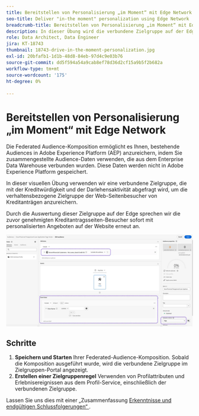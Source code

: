 ```yaml
---
title: Bereitstellen von Personalisierung „im Moment“ mit Edge Network
seo-title: Deliver "in-the moment" personalization using Edge Network | Engage with Audiences from your Data Warehouse using Federated Audience Composition
breadcrumb-title: Bereitstellen von Personalisierung „im Moment“ mit Edge Network
description: In dieser Übung wird die verbundene Zielgruppe auf der Edge für das sofortige Retargeting „im Moment“ ausgewertet.
role: Data Architect, Data Engineer
jira: KT-18743
thumbnail: 18743-drive-in-the-moment-personalization.jpg
exl-id: 20bfafb1-1d1b-48d8-84eb-97d4c9e03b76
source-git-commit: dd5f594a54a9cab8ef78d36d2cf15a9b5f2b682a
workflow-type: tm+mt
source-wordcount: '175'
ht-degree: 0%

---
```


# Bereitstellen von Personalisierung „im Moment“ mit Edge Network

Die Federated Audience-Komposition ermöglicht es Ihnen, bestehende Audiences in Adobe Experience Platform (AEP) anzureichern, indem Sie zusammengestellte Audience-Daten verwenden, die aus dem Enterprise Data Warehouse verbunden wurden. Diese Daten werden nicht in Adobe Experience Platform gespeichert.

In dieser visuellen Übung verwenden wir eine verbundene Zielgruppe, die mit der Kreditwürdigkeit und der Darlehensaktivität abgefragt wird, um die verhaltensbezogene Zielgruppe der Web-Seitenbesucher von Kreditanträgen anzureichern.

Durch die Auswertung dieser Zielgruppe auf der Edge sprechen wir die zuvor genehmigten Kreditantragsseiten-Besucher sofort mit personalisierten Angeboten auf der Website erneut an.

![edge-audience-enrich](assets/edge-audience-enrich.png)

## Schritte

1. **Speichern und Starten** Ihrer Federated-Audience-Komposition. Sobald die Komposition ausgeführt wurde, wird die verbundene Zielgruppe im Zielgruppen-Portal angezeigt.
2. **Erstellen einer Zielgruppenregel** Verwenden von Profilattributen und Erlebnisereignissen aus dem Profil-Service, einschließlich der verbundenen Zielgruppe.

Lassen Sie uns dies mit einer „Zusammenfassung [ Erkenntnisse und endgültigen Schlussfolgerungen“ ](conclusion.md).
